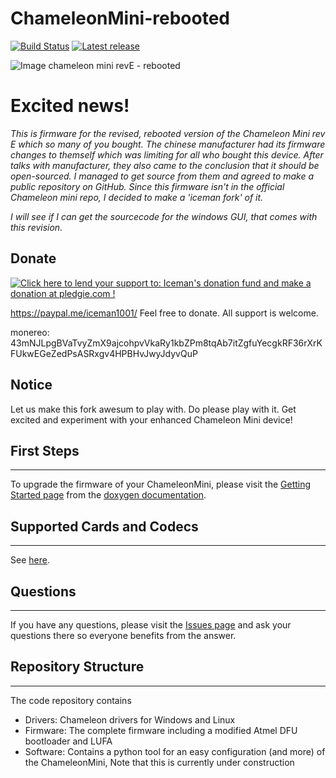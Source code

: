 ChameleonMini-rebooted
======================

[![Build Status](https://travis-ci.org/iceman1001/chameleonmini-rebooted.svg?branch=master)](https://travis-ci.org/iceman1001/chameleonmini-rebooted)
[![Latest release](https://img.shields.io/github/release/iceman1001/chameleonmini-rebooted.svg)](https://github.com/iceman1001/chameleonmini-rebooted/releases/latest)

![Image chameleon mini revE - rebooted](http://www.icedev.se/chameleon_mini_revE/miniRevE.jpg)

# Excited news!

*This is firmware for the revised, rebooted version of the Chameleon Mini rev E which so many of you bought.
The chinese manufacturer had its firmware changes to themself which was limiting for all who bought this device.
After talks with manufacturer, they also came to the conclusion that it should be open-sourced.  I managed to get source from them and agreed to make a public repository on GitHub.
Since this firmware isn't in the official Chameleon mini repo,  I decided to make a 'iceman fork' of it.*

*I will see if I can get the sourcecode for the windows GUI, that comes with this revision.* 


## Donate
<a href='https://pledgie.com/campaigns/35206'><img alt='Click here to lend your support to: Iceman&#x27;s donation fund and make a donation at pledgie.com !' src='https://pledgie.com/campaigns/35206.png?skin_name=chrome' border='0' ></a>

https://paypal.me/iceman1001/ Feel free to donate. All support is welcome.

monereo:  43mNJLpgBVaTvyZmX9ajcohpvVkaRy1kbZPm8tqAb7itZgfuYecgkRF36rXrKFUkwEGeZedPsASRxgv4HPBHvJwyJdyvQuP

## Notice      
Let us make this fork awesum to play with. Do please play with it. Get excited and experiment with your enhanced Chameleon Mini device!




## First Steps
-----------
To upgrade the firmware of your ChameleonMini, please visit the [Getting Started page](http://rawgit.com/emsec/ChameleonMini/master/Doc/Doxygen/html/Page_GettingStarted.html) from the [doxygen documentation](http://rawgit.com/emsec/ChameleonMini/master/Doc/Doxygen/html/index.html).

## Supported Cards and Codecs
--------------------------
See [here](https://github.com/emsec/ChameleonMini/wiki/Supported-Cards-and--Codecs).


## Questions
---------
If you have any questions, please visit the [Issues page](https://github.com/emsec/ChameleonMini/issues) and ask your questions there so everyone benefits from the answer.


## Repository Structure
--------------------
The code repository contains
* Drivers: Chameleon drivers for Windows and Linux
* Firmware: The complete firmware including a modified Atmel DFU bootloader and LUFA
* Software: Contains a python tool for an easy configuration (and more) of the ChameleonMini, Note that this is currently under construction
